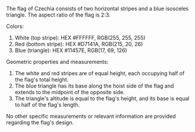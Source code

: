 The flag of Czechia consists of two horizontal stripes and a blue isosceles triangle. The aspect ratio of the flag is 2:3.

Colors:
1. White (top stripe): HEX #FFFFFF, RGB(255, 255, 255)
2. Red (bottom stripe): HEX #D7141A, RGB(215, 20, 26)
3. Blue (triangle): HEX #11457E, RGB(17, 69, 126)

Geometric properties and measurements:
1. The white and red stripes are of equal height, each occupying half of the flag's total height.
2. The blue triangle has its base along the hoist side of the flag and extends to the midpoint of the opposite side.
3. The triangle's altitude is equal to the flag's height, and its base is equal to half of the flag's length.

No other specific measurements or relevant information are provided regarding the flag's design.